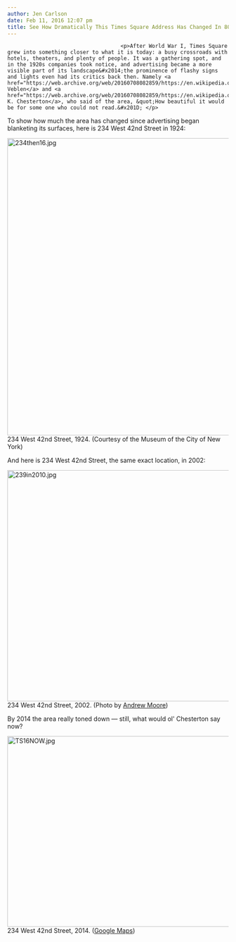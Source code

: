 ```yaml
---
author: Jen Carlson
date: Feb 11, 2016 12:07 pm
title: See How Dramatically This Times Square Address Has Changed In 80 Years
---
```


	
										<p>After World War I, Times Square grew into something closer to what it is today: a busy crossroads with hotels, theaters, and plenty of people. It was a gathering spot, and in the 1920s companies took notice, and advertising became a more visible part of its landscape&#x2014;the prominence of flashy signs and lights even had its critics back then. Namely <a href="https://web.archive.org/web/20160708082859/https://en.wikipedia.org/wiki/Thorstein_Veblen">Thorstein Veblen</a> and <a href="https://web.archive.org/web/20160708082859/https://en.wikipedia.org/wiki/G._K._Chesterton">G. K. Chesterton</a>, who said of the area, &quot;How beautiful it would be for some one who could not read.&#x201D; </p>

<p>To show how much the area has changed since advertising began blanketing its surfaces, here is 234 West 42nd Street in 1924:</p>

<p><span class="mt-enclosure mt-enclosure-image" style="display: inline;"> <img alt="234then16.jpg" src="https://web.archive.org/web/20160708082859im_/http://gothamist.com/attachments/arts_jen/234then16.jpg" width="640" height="675" class="image-none"> </span><br>
<span class="photo_caption">234 West 42nd Street, 1924. (Courtesy of the Museum of the City of New York)</span></p>

<p>And here is 234 West 42nd Street, the same exact location, in 2002:</p>

<p><span class="mt-enclosure mt-enclosure-image" style="display: inline;"> <img alt="239in2010.jpg" src="https://web.archive.org/web/20160708082859im_/http://gothamist.com/attachments/arts_jen/239in2010.jpg" width="640" height="525" class="image-none"> </span><br>
<span class="photo_caption">234 West 42nd Street, 2002. (Photo by <a href="https://web.archive.org/web/20160708082859/http://www.andrewlmoore.com/">Andrew Moore</a>)</span></p>

<p>By 2014 the area really toned down &#x2014; still, what would ol&apos; Chesterton say now?</p>

<p><span class="mt-enclosure mt-enclosure-image" style="display: inline;"> <img alt="TS16NOW.jpg" src="https://web.archive.org/web/20160708082859im_/http://gothamist.com/attachments/arts_jen/TS16NOW.jpg" width="640" height="433" class="image-none"> </span><br>
<span class="photo_caption">234 West 42nd Street, 2014. (<a href="https://web.archive.org/web/20160708082859/https://www.google.com/maps/place/234+west+42nd+street/@40.7567417,-73.9886337,3a,90y,206.98h,112.39t/data=!3m6!1e1!3m4!1ss7NHvKx7XYSSnZyt7aFt1A!2e0!7i13312!8i6656!4m2!3m1!1s0x0:0xf7a2e7477b505499!6m1!1e1">Google Maps</a>)</span><br>
</p>					
										
									
				